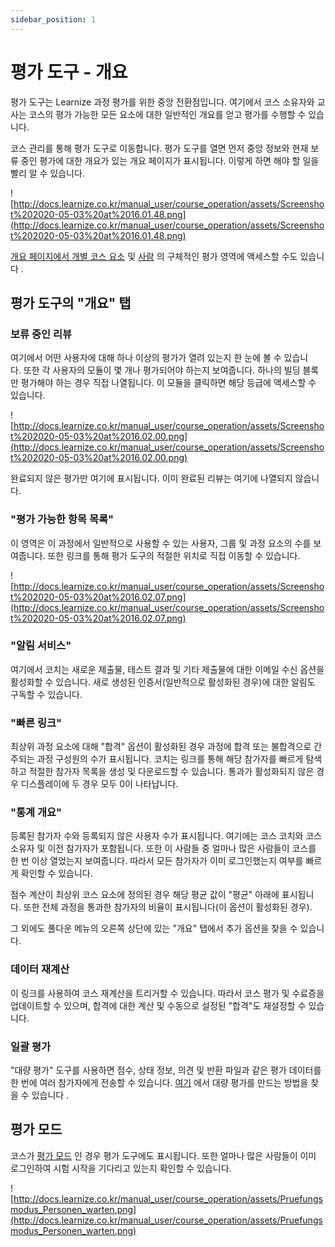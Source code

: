 ```yaml
---
sidebar_position: 1
---
```


# 평가 도구 - 개요

평가 도구는 Learnize 과정 평가를 위한 중앙 전환점입니다. 여기에서 코스 소유자와 교사는 코스의 평가 가능한 모든 요소에 대한 일반적인 개요를 얻고 평가를 수행할 수 있습니다.

코스 관리를 통해 평가 도구로 이동합니다. 평가 도구를 열면 먼저 중앙 정보와 현재 보류 중인 평가에 대한 개요가 있는 개요 페이지가 표시됩니다. 이렇게 하면 해야 할 일을 빨리 알 수 있습니다.

![http://docs.learnize.co.kr/manual_user/course_operation/assets/Screenshot%202020-05-03%20at%2016.01.48.png](http://docs.learnize.co.kr/manual_user/course_operation/assets/Screenshot%202020-05-03%20at%2016.01.48.png)

[개요 페이지에서 개별 코스 요소](http://docs.learnize.co.kr/manual_user/course_operation/Assessment_of_course_modules/) 및 [사람](http://docs.learnize.co.kr/manual_user/course_operation/Assessment_of_learners/) 의 구체적인 평가 영역에 액세스할 수도 있습니다 .

## 평가 도구의 "개요" 탭

### 보류 중인 리뷰

여기에서 어떤 사용자에 대해 하나 이상의 평가가 열려 있는지 한 눈에 볼 수 있습니다. 또한 각 사용자의 모듈이 몇 개나 평가되어야 하는지 보여줍니다. 하나의 빌딩 블록만 평가해야 하는 경우 직접 나열됩니다. 이 모듈을 클릭하면 해당 등급에 액세스할 수 있습니다.

![http://docs.learnize.co.kr/manual_user/course_operation/assets/Screenshot%202020-05-03%20at%2016.02.00.png](http://docs.learnize.co.kr/manual_user/course_operation/assets/Screenshot%202020-05-03%20at%2016.02.00.png)

완료되지 않은 평가만 여기에 표시됩니다. 이미 완료된 리뷰는 여기에 나열되지 않습니다.

### "평가 가능한 항목 목록"

이 영역은 이 과정에서 일반적으로 사용할 수 있는 사용자, 그룹 및 과정 요소의 수를 보여줍니다. 또한 링크를 통해 평가 도구의 적절한 위치로 직접 이동할 수 있습니다.

![http://docs.learnize.co.kr/manual_user/course_operation/assets/Screenshot%202020-05-03%20at%2016.02.07.png](http://docs.learnize.co.kr/manual_user/course_operation/assets/Screenshot%202020-05-03%20at%2016.02.07.png)

### "알림 서비스"

여기에서 코치는 새로운 제출물, 테스트 결과 및 기타 제출물에 대한 이메일 수신 옵션을 활성화할 수 있습니다. 새로 생성된 인증서(일반적으로 활성화된 경우)에 대한 알림도 구독할 수 있습니다.

### "빠른 링크"

최상위 과정 요소에 대해 "합격" 옵션이 활성화된 경우 과정에 합격 또는 불합격으로 간주되는 과정 구성원의 수가 표시됩니다. 코치는 링크를 통해 해당 참가자를 빠르게 탐색하고 적절한 참가자 목록을 생성 및 다운로드할 수 있습니다. 통과가 활성화되지 않은 경우 디스플레이에 두 경우 모두 0이 나타납니다.

### "통계 개요"

등록된 참가자 수와 등록되지 않은 사용자 수가 표시됩니다. 여기에는 코스 코치와 코스 소유자 및 이전 참가자가 포함됩니다. 또한 이 사람들 중 얼마나 많은 사람들이 코스를 한 번 이상 열었는지 보여줍니다. 따라서 모든 참가자가 이미 로그인했는지 여부를 빠르게 확인할 수 있습니다.

점수 계산이 최상위 코스 요소에 정의된 경우 해당 평균 값이 "평균" 아래에 표시됩니다. 또한 전체 과정을 통과한 참가자의 비율이 표시됩니다(이 옵션이 활성화된 경우).

그 외에도 풀다운 메뉴의 오른쪽 상단에 있는 "개요" 탭에서 추가 옵션을 찾을 수 있습니다.

### 데이터 재계산

이 링크를 사용하여 코스 재계산을 트리거할 수 있습니다. 따라서 코스 평가 및 수료증을 업데이트할 수 있으며, 합격에 대한 계산 및 수동으로 설정된 "합격"도 재설정할 수 있습니다.

### 일괄 평가

"대량 평가" 도구를 사용하면 점수, 상태 정보, 의견 및 반환 파일과 같은 평가 데이터를 한 번에 여러 참가자에게 전송할 수 있습니다. [여기](http://docs.learnize.co.kr/manual_user/how-to/create_a_bulk_assessment_for_submission_tasks/) 에서 대량 평가를 만드는 방법을 찾을 수 있습니다 .

## 평가 모드

코스가 [평가 모드](http://confluence.Learnize.co.kr/display/OO152EN/Assessment+mode) 인 경우 평가 도구에도 표시됩니다. 또한 얼마나 많은 사람들이 이미 로그인하여 시험 시작을 기다리고 있는지 확인할 수 있습니다.

![http://docs.learnize.co.kr/manual_user/course_operation/assets/Pruefungsmodus_Personen_warten.png](http://docs.learnize.co.kr/manual_user/course_operation/assets/Pruefungsmodus_Personen_warten.png)